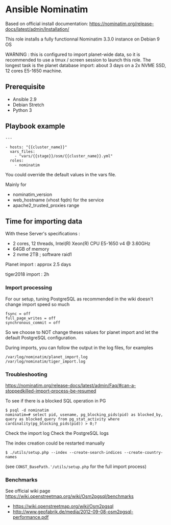 # Ansible Nominatim

Based on official install documentation: https://nominatim.org/release-docs/latest/admin/Installation/

This role installs a fully functionnal Nominatim 3.3.0 instance on Debian 9 OS

WARNING : this is configured to import planet-wide data, so it is recommended to use a tmux / screen session to launch this role.
          The longest task is the planet database import: about 3 days on a 2x NVME SSD, 12 cores E5-1650 machine.

## Prerequisite
- Ansible 2.9
- Debian Stretch
- Python 3


## Playbook example
```
---

- hosts: "{{cluster_name}}"
  vars_files:
    - "vars/{{stage}}/osm/{{cluster_name}}.yml"
  roles:
    - nominatim
```

You could override the default values in the vars file.

Mainly for 
  - nominatim_version
  - web_hostname (vhost fqdn) for the service
  - apache2_trusted_proxies range


## Time for importing data
With these Server's specifications :
- 2 cores, 12 threads, Intel(R) Xeon(R) CPU E5-1650 v4 @ 3.60GHz
- 64GB of memory
- 2 nvme 2TB ; software raid1

Planet import : approx 2.5 days

tiger2018 import : 2h

### Import processing

For our setup, tuning PostgreSQL as recommended in the wiki doesn't change import speed so much
```
fsync = off
full_page_writes = off
synchronous_commit = off

```
So we choose to NOT change theses values for planet import and let the default PostgreSQL configuration.

During imports, you can follow the output in the log files, for examples
```
/var/log/nominatim/planet_import.log
/var/log/nominatim/tiger_import.log
```

### Troubleshooting
https://nominatim.org/release-docs/latest/admin/Faq/#can-a-stoppedkilled-import-process-be-resumed

To see if there is a blocked SQL operation in PG
```
$ psql -d nominatim
nominatim=# select pid, usename, pg_blocking_pids(pid) as blocked_by, query as blocked_query from pg_stat_activity where cardinality(pg_blocking_pids(pid)) > 0;?
```

Check the import log
Check the PostgreSQL logs

The index creation could be restarted manually
```
$ ./utils/setup.php --index --create-search-indices --create-country-names
```
(see `CONST_BasePath.'/utils/setup.php` for the full import process)

### Benchmarks
See official wiki page https://wiki.openstreetmap.org/wiki/Osm2pgsql/benchmarks

- https://wiki.openstreetmap.org/wiki/Osm2pgsql
- http://www.geofabrik.de/media/2012-09-08-osm2pgsql-performance.pdf

